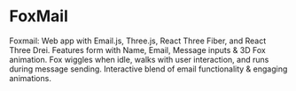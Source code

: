 # FoxMail
Foxmail: Web app with Email.js, Three.js, React Three Fiber, and React Three Drei. Features form with Name, Email, Message inputs &amp; 3D Fox animation. Fox wiggles when idle, walks with user interaction, and runs during message sending. Interactive blend of email functionality &amp; engaging animations.
